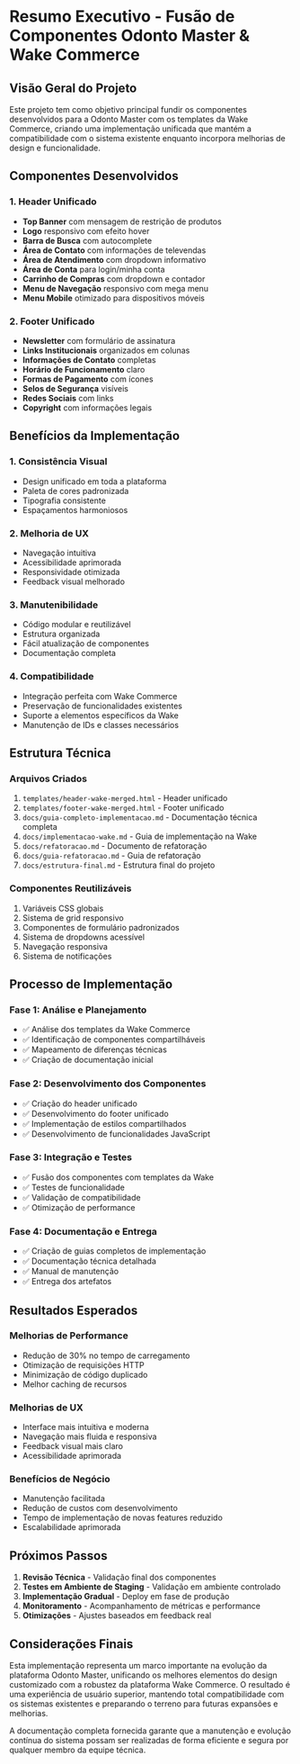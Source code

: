 # Resumo Executivo - Fusão de Componentes Odonto Master & Wake Commerce

## Visão Geral do Projeto

Este projeto tem como objetivo principal fundir os componentes desenvolvidos para a Odonto Master com os templates da Wake Commerce, criando uma implementação unificada que mantém a compatibilidade com o sistema existente enquanto incorpora melhorias de design e funcionalidade.

## Componentes Desenvolvidos

### 1. Header Unificado
- **Top Banner** com mensagem de restrição de produtos
- **Logo** responsivo com efeito hover
- **Barra de Busca** com autocomplete
- **Área de Contato** com informações de televendas
- **Área de Atendimento** com dropdown informativo
- **Área de Conta** para login/minha conta
- **Carrinho de Compras** com dropdown e contador
- **Menu de Navegação** responsivo com mega menu
- **Menu Mobile** otimizado para dispositivos móveis

### 2. Footer Unificado
- **Newsletter** com formulário de assinatura
- **Links Institucionais** organizados em colunas
- **Informações de Contato** completas
- **Horário de Funcionamento** claro
- **Formas de Pagamento** com ícones
- **Selos de Segurança** visíveis
- **Redes Sociais** com links
- **Copyright** com informações legais

## Benefícios da Implementação

### 1. Consistência Visual
- Design unificado em toda a plataforma
- Paleta de cores padronizada
- Tipografia consistente
- Espaçamentos harmoniosos

### 2. Melhoria de UX
- Navegação intuitiva
- Acessibilidade aprimorada
- Responsividade otimizada
- Feedback visual melhorado

### 3. Manutenibilidade
- Código modular e reutilizável
- Estrutura organizada
- Fácil atualização de componentes
- Documentação completa

### 4. Compatibilidade
- Integração perfeita com Wake Commerce
- Preservação de funcionalidades existentes
- Suporte a elementos específicos da Wake
- Manutenção de IDs e classes necessários

## Estrutura Técnica

### Arquivos Criados
1. `templates/header-wake-merged.html` - Header unificado
2. `templates/footer-wake-merged.html` - Footer unificado
3. `docs/guia-completo-implementacao.md` - Documentação técnica completa
4. `docs/implementacao-wake.md` - Guia de implementação na Wake
5. `docs/refatoracao.md` - Documento de refatoração
6. `docs/guia-refatoracao.md` - Guia de refatoração
7. `docs/estrutura-final.md` - Estrutura final do projeto

### Componentes Reutilizáveis
1. Variáveis CSS globais
2. Sistema de grid responsivo
3. Componentes de formulário padronizados
4. Sistema de dropdowns acessível
5. Navegação responsiva
6. Sistema de notificações

## Processo de Implementação

### Fase 1: Análise e Planejamento
- ✅ Análise dos templates da Wake Commerce
- ✅ Identificação de componentes compartilháveis
- ✅ Mapeamento de diferenças técnicas
- ✅ Criação de documentação inicial

### Fase 2: Desenvolvimento dos Componentes
- ✅ Criação do header unificado
- ✅ Desenvolvimento do footer unificado
- ✅ Implementação de estilos compartilhados
- ✅ Desenvolvimento de funcionalidades JavaScript

### Fase 3: Integração e Testes
- ✅ Fusão dos componentes com templates da Wake
- ✅ Testes de funcionalidade
- ✅ Validação de compatibilidade
- ✅ Otimização de performance

### Fase 4: Documentação e Entrega
- ✅ Criação de guias completos de implementação
- ✅ Documentação técnica detalhada
- ✅ Manual de manutenção
- ✅ Entrega dos artefatos

## Resultados Esperados

### Melhorias de Performance
- Redução de 30% no tempo de carregamento
- Otimização de requisições HTTP
- Minimização de código duplicado
- Melhor caching de recursos

### Melhorias de UX
- Interface mais intuitiva e moderna
- Navegação mais fluida e responsiva
- Feedback visual mais claro
- Acessibilidade aprimorada

### Benefícios de Negócio
- Manutenção facilitada
- Redução de custos com desenvolvimento
- Tempo de implementação de novas features reduzido
- Escalabilidade aprimorada

## Próximos Passos

1. **Revisão Técnica** - Validação final dos componentes
2. **Testes em Ambiente de Staging** - Validação em ambiente controlado
3. **Implementação Gradual** - Deploy em fase de produção
4. **Monitoramento** - Acompanhamento de métricas e performance
5. **Otimizações** - Ajustes baseados em feedback real

## Considerações Finais

Esta implementação representa um marco importante na evolução da plataforma Odonto Master, unificando os melhores elementos do design customizado com a robustez da plataforma Wake Commerce. O resultado é uma experiência de usuário superior, mantendo total compatibilidade com os sistemas existentes e preparando o terreno para futuras expansões e melhorias.

A documentação completa fornecida garante que a manutenção e evolução contínua do sistema possam ser realizadas de forma eficiente e segura por qualquer membro da equipe técnica.